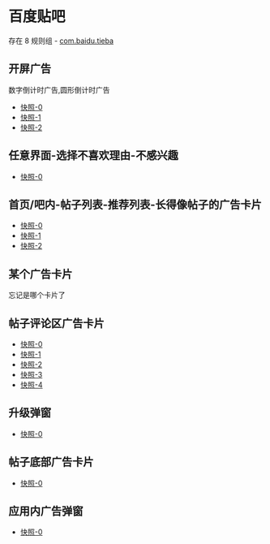 # 百度贴吧

存在 8 规则组 - [com.baidu.tieba](/src/apps/com.baidu.tieba.ts)

## 开屏广告

数字倒计时广告,圆形倒计时广告

- [快照-0](https://gkd-kit.songe.li/import/12775906)
- [快照-1](https://gkd-kit.gitee.io/import/12566191)
- [快照-2](https://gkd-kit.gitee.io/import/12870916)

## 任意界面-选择不喜欢理由-不感兴趣

- [快照-0](https://gkd-kit.songe.li/import/12775914)

## 首页/吧内-帖子列表-推荐列表-长得像帖子的广告卡片

- [快照-0](https://gkd-kit.songe.li/import/12775930)
- [快照-1](https://gkd-kit.gitee.io/import/12840951)
- [快照-2](https://gkd-kit.gitee.io/import/13060892)

## 某个广告卡片

忘记是哪个卡片了

## 帖子评论区广告卡片

- [快照-0](https://gkd-kit.songe.li/import/12775913)
- [快照-1](https://gkd-kit.songe.li/import/13043133)
- [快照-2](https://gkd-kit.songe.li/import/13054256)
- [快照-3](https://gkd-kit.songe.li/import/12775916)
- [快照-4](https://gkd-kit.songe.li/import/12775892)

## 升级弹窗

- [快照-0](https://gkd-kit.gitee.io/import/12496934)

## 帖子底部广告卡片

- [快照-0](https://gkd-kit.songe.li/import/12775882)

## 应用内广告弹窗

- [快照-0](https://gkd-kit.gitee.io/import/13060891)
